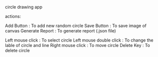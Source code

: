 circle drawing app


actions:

Add Button : To add new random circle
Save Button : To save image of canvas
Generate Report : To generate report (.json file)

Left mouse click : To select circle
Left mouse double click : To change the lable of circle and line
Right mouse click : To move circle
Delete Key : To delete circle
